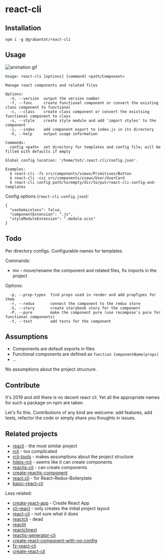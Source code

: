 # react-cli

## Installation
`npm i -g @grabantot/react-cli`

## Usage
![animation gif](https://media.giphy.com/media/3kx9XtMByFREQBkfEo/giphy.gif)

```
Usage: react-cli [options] [command] <path/Component>

Manage react components and related files

Options:
  -V, --version  output the version number
  -f, --func     create functional component or convert the existing class component to functional
  -c, --class    create class component or convert the existsing functional component to class
  -s, --style    create style module and add 'import styles' to the component
  -i, --index    add component export to index.js in its directory
  -h, --help     output usage information

Commands:
  config <path>  set directory for templates and config file; will be filled with defaults if empty

Global config location: '/home/tot/.react-cli/config.json'.

Examples:
  $ react-cli -fs src/components/views/Primitives/Button
  $ react-cli -csi src/components/views/User/UserCard
  $ react-cli config path/to/empty/dir/to/put/react-cli-config-and-templates
```

Config options (`react-cli.config.json`):
```
{
  "useSemicolons": false,
  "componentExtension": ".js",
  "styleModuleExtension": ".module.scss"
}
```

## Todo
Per directory configs.
Configurable names for templates.

Commands:
- mv - move/rename the component and related files, fix imports in the project

Options:
```
  -p, --prop-types  find props used in render and add propTypes for them
  -r, --redux       connect the component to the redux store
  -S, --story       create storybook story for the component
  -P, --pure        make the component pure (use recompose's pure for functional components)
  -t, --test        add tests for the component
```

## Assumptions
- Components are default exports in files
- Functional components are defined as `function ComponentName(props)`
- ...

No assumptions about the project structure.

## Contribute
It's 2019 and still there is no decent react cli. Yet all the appropriate names for such a package on npm are taken.

Let's fix this.
Contributions of any kind are welcome: add features, add tests, refactor the code or simply share you thoughts in issues.

## Related projects
- [reacli](https://www.npmjs.com/package/reacli) - the most similar project
- [rcli](https://www.npmjs.com/package/rcli) - too complicated
- [rcli-tools](https://www.npmjs.com/package/rcli-tools) - makes assumptions about the project structure
- [hileix-rcli](https://www.npmjs.com/package/hileix-rcli) - seems like it can create components
- [reactjs-cli](https://www.npmjs.com/package/reactjs-cli) - can create components
- [create-reactjs-component](https://www.npmjs.com/package/create-reactjs-component)
- [react.cli](https://www.npmjs.com/package/react.cli) - for React-Redux-Boilerplate
- [basic-react-cli](https://www.npmjs.com/package/basic-react-cli)

Less related:
- [create-react-app](https://www.npmjs.com/package/create-react-app) - Create React App
- [cli-react](https://www.npmjs.com/package/cli-react) - only creates the initial project layout
- [react-cli](https://www.npmjs.com/package/react-cli) - not sure what it does
- [reactcli](https://www.npmjs.com/package/reactcli) - dead
- [reactit](https://www.npmjs.com/package/reactit)
- [reactclinext](https://www.npmjs.com/package/reactclinext)
- [reactjs-generator-cli](https://www.npmjs.com/package/reactjs-generator-cli)
- [create-react-component-with-no-config](https://www.npmjs.com/package/create-react-component-with-no-config)
- [fz-react-cli](https://www.npmjs.com/package/fz-react-cli)
- [create-react-cli](https://www.npmjs.com/package/create-react-cli)